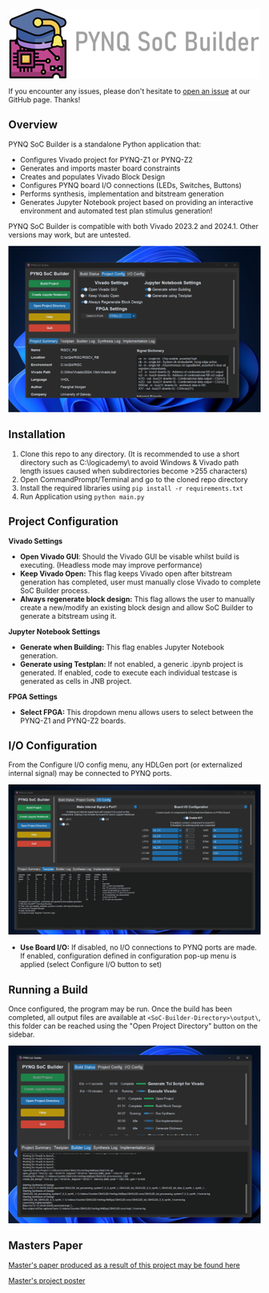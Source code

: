 <p align="center">
  <img src="docs/images/pynq_title.png" />
</p>

If you encounter any issues, please don't hesitate to [open an issue](https://github.com/Logicademy/PYNQ-SoC-Builder/issues/new) at our GitHub page. Thanks!

## Overview 

PYNQ SoC Builder is a standalone Python application that:

- Configures Vivado project for PYNQ-Z1 or PYNQ-Z2
- Generates and imports master board constraints
- Creates and populates Vivado Block Design
- Configures PYNQ board I/O connections (LEDs, Switches, Buttons)
- Performs synthesis, implementation and bitstream generation
- Generates Jupyter Notebook project based on providing an interactive environment and automated test plan stimulus generation!

PYNQ SoC Builder is compatible with both Vivado 2023.2 and 2024.1. Other versions may work, but are untested.

![Main Menu GUI](docs/images/MainMenu.png)

## Installation

1. Clone this repo to any directory. (It is recommended to use a short directory such as C:\logicademy\ to avoid Windows & Vivado path length issues caused when subdirectories become >255 characters)
3. Open CommandPrompt/Terminal and go to the cloned repo directory
4. Install the required libraries using ```pip install -r requirements.txt```
5. Run Application using ```python main.py```


## Project Configuration

**Vivado Settings**

- **Open Vivado GUI**: Should the Vivado GUI be visable whilst build is executing. (Headless mode may improve performance)
- **Keep Vivado Open:** This flag keeps Vivado open after bitstream generation has completed, user must manually close Vivado to complete SoC Builder process.
- **Always regenerate block design:** This flag allows the user to manually create a new/modify an existing block design and allow SoC Builder to generate a bitstream using it.

**Jupyter Notebook Settings**

- **Generate when Building:** This flag enables Jupyter Notebook generation.
- **Generate using Testplan:**  If not enabled, a generic .ipynb project is generated. If enabled, code to execute each individual testcase is generated as cells in JNB project.

**FPGA Settings**

- **Select FPGA:** This dropdown menu allows users to select between the PYNQ-Z1 and PYNQ-Z2 boards.

## I/O Configuration

From the Configure I/O config menu, any HDLGen port (or externalized internal signal) may be connected to PYNQ ports.

![IO Config GUI](docs/images/IO_Config_Menu.png)

- **Use Board I/O:** If disabled, no I/O connections to PYNQ ports are made. If enabled, configuration defined in configuration pop-up menu is applied (select Configure I/O button to set)

## Running a Build

Once configured, the program may be run. Once the build has been completed, all output files are available at ```<SoC-Builder-Directory>\output\```, this folder can be reached using the "Open Project Directory" button on the sidebar.

![In Progress](docs/images/in_progress.png)


## Masters Paper

[Master's paper produced as a result of this project may be found here](docs/pdf/EE5115_ME_Luke_Canny_19339166.pdf)

[Master's project poster](docs/images/project_poster.png)

